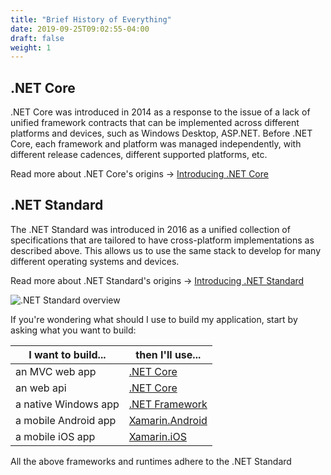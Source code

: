 ```yaml
---
title: "Brief History of Everything"
date: 2019-09-25T09:02:55-04:00
draft: false
weight: 1
---
```


## .NET Core

.NET Core was introduced in 2014 as a response to the issue of a lack of unified framework contracts that can
be implemented across different platforms and devices, such as Windows Desktop, ASP.NET. Before .NET Core, each 
framework and platform was managed independently, with different release cadences, different supported platforms, etc.

Read more about .NET Core's origins -> [Introducing .NET Core](https://devblogs.microsoft.com/dotnet/introducing-net-core/)

## .NET Standard

The .NET Standard was introduced in 2016 as a unified collection of specifications that are tailored to have 
cross-platform implementations as described above. This allows us to use the same stack to develop for many 
different operating systems and devices.

Read more about .NET Standard's origins -> [Introducing .NET Standard](https://devblogs.microsoft.com/dotnet/introducing-net-standard/)

![.NET Standard overview](/images/NET-standard.png)

If you're wondering what should I use to build my application, start by asking what you want to build:

|I want to build...|then I'll use...|
|------------------|----------------|
|an MVC web app         |[.NET Core]((https://docs.microsoft.com/en-us/dotnet/core/))|
|an web api             |[.NET Core]((https://docs.microsoft.com/en-us/dotnet/core/))|
|a native Windows app   |[.NET Framework](https://dotnet.microsoft.com/download/dotnet-framework)|
|a mobile Android app   |[Xamarin.Android](https://docs.microsoft.com/en-us/xamarin/android/index)|
|a mobile iOS app       |[Xamarin.iOS](https://docs.microsoft.com/en-us/xamarin/ios/index)|

All the above frameworks and runtimes adhere to the .NET Standard
